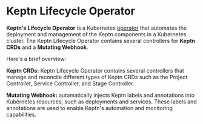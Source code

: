 # Keptn Lifecycle Operator

**Keptn's Lifecycle Operator** is
a Kubernetes [operator](https://kubernetes.io/docs/concepts/extend-kubernetes/operator/)
that automates the deployment and management
of the Keptn components in a Kubernetes cluster.
The Keptn Lifecycle Operator contains several controllers for **Keptn CRDs**
and a **Mutating Webhook**.

Here's a brief overview:

**Keptn CRDs:** Keptn Lifecycle Operator contains
several controllers that manage and reconcile different types of Keptn CRDs
such as the Project Controller, Service Controller, and Stage Controller.

**Mutating Webhook:** automatically injects Keptn labels
and annotations into Kubernetes resources,
such as deployments and services.
These labels and annotations are used to enable Keptn's automation
and monitoring capabilities.
